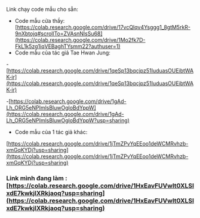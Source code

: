 Link chạy code mẫu cho sẵn:

- Code mẫu cửa thầy:[https://colab.research.google.com/drive/17vcQlqv4Ysggg1_8gtM5rkR-9nXbtojq#scrollTo=ZVAsnNlsSu68](https://colab.research.google.com/drive/1Mo2fk7D-FkL1k5zg1iqVEBaghTYsmm22?authuser=1)
- Code mẫu của tác giả Tae Hwan Jung:

-[https://colab.research.google.com/drive/1qeSp13bqcjpz51IuduasOUEibtWAK-ir](https://colab.research.google.com/drive/1qeSp13bqcjpz51IuduasOUEibtWAK-ir)

-[https://colab.research.google.com/drive/1gAd-Lh_ORG5eNPImlsBluwOgloBdYppW](https://colab.research.google.com/drive/1gAd-Lh_ORG5eNPImlsBluwOgloBdYppW?usp=sharing)

- Code mẫu của 1 tác giả khác:

[https://colab.research.google.com/drive/1jTmZPvYqEEoo1deWCMRvhzb-xmGqKYDj?usp=sharing](https://colab.research.google.com/drive/1jTmZPvYqEEoo1deWCMRvhzb-xmGqKYDj?usp=sharing)

### Link mình đang làm :[https://colab.research.google.com/drive/1HxEavFUVwlt0XLSlxdE7kwkjlXRkjaoq?usp=sharing](https://colab.research.google.com/drive/1HxEavFUVwlt0XLSlxdE7kwkjlXRkjaoq?usp=sharing)
